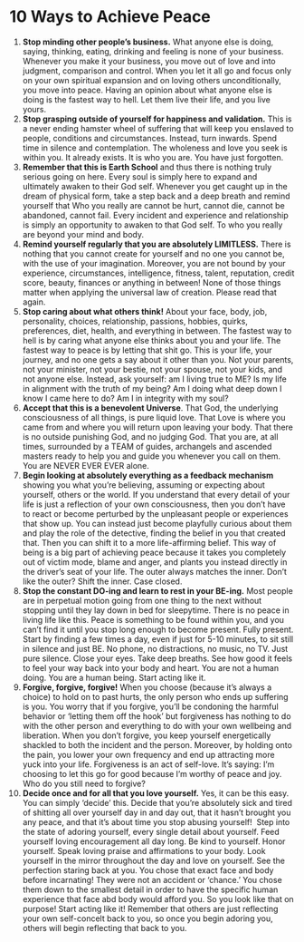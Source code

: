 # 10 Ways to Achieve Peace

1. **Stop minding other people’s business.** What anyone else is doing, saying, thinking, eating, drinking and feeling is none of your business. Whenever you make it your business, you move out of love and into judgment, comparison and control. When you let it all go and focus only on your own spiritual expansion and on loving others unconditionally, you move into peace. Having an opinion about what anyone else is doing is the fastest way to hell. Let them live their life, and you live yours. 
2. **Stop grasping outside of yourself for happiness and validation.** This is a never ending hamster wheel of suffering that will keep you enslaved to people, conditions and circumstances. Instead, turn inwards. Spend time in silence and contemplation. The wholeness and love you seek is within you. It already exists. It is who you are. You have just forgotten.
3. **Remember that this is Earth School** and thus there is nothing truly serious going on here. Every soul is simply here to expand and ultimately awaken to their God self. Whenever you get caught up in the dream of physical form, take a step back and a deep breath and remind yourself that Who you really are cannot be hurt, cannot die, cannot be abandoned, cannot fail. Every incident and experience and relationship is simply an opportunity to awaken to that God self. To who you really are beyond your mind and body.  
4. **Remind yourself regularly that you are absolutely LIMITLESS.** There is nothing that you cannot create for yourself and no one you cannot be, with the use of your imagination. Moreover, you are not bound by your experience, circumstances, intelligence, fitness, talent, reputation, credit score, beauty, finances or anything in between\! None of those things matter when applying the universal law of creation. Please read that again.
5. **Stop caring about what others think\!** About your face, body, job, personality, choices, relationship, passions, hobbies, quirks, preferences, diet, health, and everything in between. The fastest way to hell is by caring what anyone else thinks about you and your life. The fastest way to peace is by letting that shit go. This is your life, your journey, and no one gets a say about it other than you. Not your parents, not your minister, not your bestie, not your spouse, not your kids, and not anyone else. Instead, ask yourself: am I living true to ME? Is my life in alignment with the truth of my being? Am I doing what deep down I know I came here to do? Am I in integrity with my soul?  
6. **Accept that this is a benevolent Universe**. That God, the underlying consciousness of all things, is pure liquid love. That Love is where you came from and where you will return upon leaving your body. That there is no outside punishing God, and no judging God. That you are, at all times, surrounded by a TEAM of guides, archangels and ascended masters ready to help you and guide you whenever you call on them. You are NEVER EVER EVER alone.
7. **Begin looking at absolutely everything as a feedback mechanism** showing you what you’re believing, assuming or expecting about yourself, others or the world. If you understand that every detail of your life is just a reflection of your own consciousness, then you don’t have to react or become perturbed by the unpleasant people or experiences that show up. You can instead just become playfully curious about them and play the role of the detective, finding the belief in you that created that. Then you can shift it to a more life\-affirming belief. This way of being is a big part of achieving peace because it takes you completely out of victim mode, blame and anger, and plants you instead directly in the driver’s seat of your life. The outer always matches the inner. Don’t like the outer? Shift the inner. Case closed.
8. **Stop the constant DO\-ing and learn to rest in your BE\-ing.** Most people are in perpetual motion going from one thing to the next without stopping until they lay down in bed for sleepytime. There is no peace in living life like this. Peace is something to be found within you, and you can’t find it until you stop long enough to become present. Fully present. Start by finding a few times a day, even if just for 5\-10 minutes, to sit still in silence and just BE. No phone, no distractions, no music, no TV. Just pure silence. Close your eyes. Take deep breaths. See how good it feels to feel your way back into your body and heart. You are not a human doing. You are a human being. Start acting like it.
9. **Forgive, forgive, forgive\!** When you choose \(because it’s always a choice\) to hold on to past hurts, the only person who ends up suffering is you. You worry that if you forgive, you’ll be condoning the harmful behavior or ‘letting them off the hook’ but forgiveness has nothing to do with the other person and everything to do with your own wellbeing and liberation. When you don’t forgive, you keep yourself energetically shackled to both the incident and the person. Moreover, by holding onto the pain, you lower your own frequency and end up attracting more yuck into your life. Forgiveness is an act of self\-love. It’s saying: I’m choosing to let this go for good because I’m worthy of peace and joy. Who do you still need to forgive?
10. **Decide once and for all that you love yourself.** Yes, it can be this easy. You can simply ‘decide’ this. Decide that you’re absolutely sick and tired of shitting all over yourself day in and day out, that it hasn’t brought you any peace, and that it’s about time you stop abusing yourself\!  Step into the state of adoring yourself, every single detail about yourself. Feed yourself loving encouragement all day long. Be kind to yourself. Honor yourself. Speak loving praise and affirmations to your body. Look yourself in the mirror throughout the day and love on yourself. See the perfection staring back at you. You chose that exact face and body before incarnating\! They were not an accident or ‘chance.’ You chose them down to the smallest detail in order to have the specific human experience that face abd body would afford you. So you look like that on purpose\! Start acting like it\! Remember that others are just reflecting your own self\-concelt back to you, so once you begin adoring you, others will begin reflecting that back to you.
